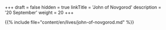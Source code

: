 +++
draft = false
hidden = true
linkTitle = 'John of Novgorod'
description = '20 September'
weight = 20
+++

{{% include file="content/en/lives/john-of-novgorod.md" %}}
